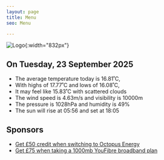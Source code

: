 ```yaml
---
layout: page
title: Menu
seo: Menu

---
```


![Logo](/images/logo.jpg){:width="832px"}

<!-- weather_marker starts -->
## On Tuesday, 23 September 2025

- The average temperature today is 16.81˚C,
- With highs of 17.77˚C and lows of 16.08˚C,
- It may feel like 15.83˚C with scattered clouds
- The wind speed is 4.63m/s and visibility is 10000m
- The pressure is 1028hPa and humidity is 49%
- The sun will rise at 05:56 and set at 18:05

<!-- weather_marker ends -->

## Sponsors

- [Get £50 credit when switching to Octopus Energy](https://bit.ly/3oD1nnS)
- [Get £75 when taking a 1000mb YouFibre broadband plan](https://aklam.io/91zWhU?)
